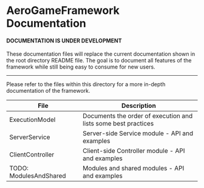 # AeroGameFramework Documentation

#### DOCUMENTATION IS UNDER DEVELOPMENT
These documentation files will replace the current documentation shown in the root directory README file. The goal is to document all features of the framework while still being easy to consume for new users.

------------------------------

Please refer to the files within this directory for a more in-depth documentation of the framework.

| File | Description |
| ---- | ----------- |
| ExecutionModel | Documents the order of execution and lists some best practices |
| ServerService | Server-side Service module - API and examples |
| ClientController | Client-side Controller module - API and examples |
| TODO: ModulesAndShared | Modules and shared modules - API and examples |